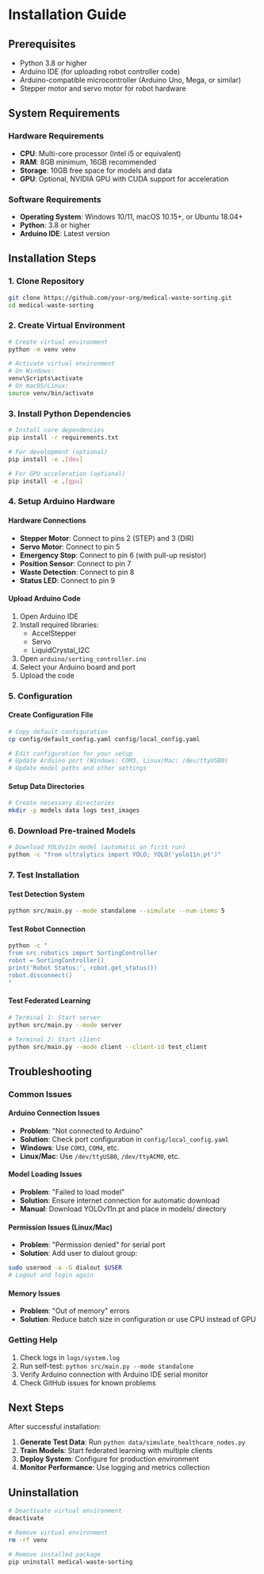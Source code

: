# Installation Guide

## Prerequisites

- Python 3.8 or higher
- Arduino IDE (for uploading robot controller code)
- Arduino-compatible microcontroller (Arduino Uno, Mega, or similar)
- Stepper motor and servo motor for robot hardware

## System Requirements

### Hardware Requirements
- **CPU**: Multi-core processor (Intel i5 or equivalent)
- **RAM**: 8GB minimum, 16GB recommended
- **Storage**: 10GB free space for models and data
- **GPU**: Optional, NVIDIA GPU with CUDA support for acceleration

### Software Requirements
- **Operating System**: Windows 10/11, macOS 10.15+, or Ubuntu 18.04+
- **Python**: 3.8 or higher
- **Arduino IDE**: Latest version

## Installation Steps

### 1. Clone Repository
```bash
git clone https://github.com/your-org/medical-waste-sorting.git
cd medical-waste-sorting
```

### 2. Create Virtual Environment
```bash
# Create virtual environment
python -m venv venv

# Activate virtual environment
# On Windows:
venv\Scripts\activate
# On macOS/Linux:
source venv/bin/activate
```

### 3. Install Python Dependencies
```bash
# Install core dependencies
pip install -r requirements.txt

# For development (optional)
pip install -e .[dev]

# For GPU acceleration (optional)
pip install -e .[gpu]
```

### 4. Setup Arduino Hardware

#### Hardware Connections
- **Stepper Motor**: Connect to pins 2 (STEP) and 3 (DIR)
- **Servo Motor**: Connect to pin 5
- **Emergency Stop**: Connect to pin 6 (with pull-up resistor)
- **Position Sensor**: Connect to pin 7
- **Waste Detection**: Connect to pin 8
- **Status LED**: Connect to pin 9

#### Upload Arduino Code
1. Open Arduino IDE
2. Install required libraries:
   - AccelStepper
   - Servo
   - LiquidCrystal_I2C
3. Open `arduino/sorting_controller.ino`
4. Select your Arduino board and port
5. Upload the code

### 5. Configuration

#### Create Configuration File
```bash
# Copy default configuration
cp config/default_config.yaml config/local_config.yaml

# Edit configuration for your setup
# Update Arduino port (Windows: COM3, Linux/Mac: /dev/ttyUSB0)
# Update model paths and other settings
```

#### Setup Data Directories
```bash
# Create necessary directories
mkdir -p models data logs test_images
```

### 6. Download Pre-trained Models
```bash
# Download YOLOv11n model (automatic on first run)
python -c "from ultralytics import YOLO; YOLO('yolo11n.pt')"
```

### 7. Test Installation

#### Test Detection System
```bash
python src/main.py --mode standalone --simulate --num-items 5
```

#### Test Robot Connection
```bash
python -c "
from src.robotics import SortingController
robot = SortingController()
print('Robot Status:', robot.get_status())
robot.disconnect()
"
```

#### Test Federated Learning
```bash
# Terminal 1: Start server
python src/main.py --mode server

# Terminal 2: Start client
python src/main.py --mode client --client-id test_client
```

## Troubleshooting

### Common Issues

#### Arduino Connection Issues
- **Problem**: "Not connected to Arduino"
- **Solution**: Check port configuration in `config/local_config.yaml`
- **Windows**: Use `COM3`, `COM4`, etc.
- **Linux/Mac**: Use `/dev/ttyUSB0`, `/dev/ttyACM0`, etc.

#### Model Loading Issues
- **Problem**: "Failed to load model"
- **Solution**: Ensure internet connection for automatic download
- **Manual**: Download YOLOv11n.pt and place in models/ directory

#### Permission Issues (Linux/Mac)
- **Problem**: "Permission denied" for serial port
- **Solution**: Add user to dialout group:
```bash
sudo usermod -a -G dialout $USER
# Logout and login again
```

#### Memory Issues
- **Problem**: "Out of memory" errors
- **Solution**: Reduce batch size in configuration or use CPU instead of GPU

### Getting Help

1. Check logs in `logs/system.log`
2. Run self-test: `python src/main.py --mode standalone`
3. Verify Arduino connection with Arduino IDE serial monitor
4. Check GitHub issues for known problems

## Next Steps

After successful installation:

1. **Generate Test Data**: Run `python data/simulate_healthcare_nodes.py`
2. **Train Models**: Start federated learning with multiple clients
3. **Deploy System**: Configure for production environment
4. **Monitor Performance**: Use logging and metrics collection

## Uninstallation

```bash
# Deactivate virtual environment
deactivate

# Remove virtual environment
rm -rf venv

# Remove installed package
pip uninstall medical-waste-sorting
```
